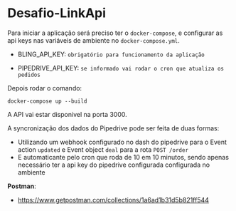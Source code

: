 
# Desafio-LinkApi

  

Para iniciar a aplicação será preciso ter o `docker-compose`, e configurar as api keys nas variáveis de ambiente no `docker-compose.yml`.

  

- BLING_API_KEY:  `obrigatório para funcionamento da aplicação`

- PIPEDRIVE_API_KEY: `se informado vai rodar o cron que atualiza os pedidos`

  

Depois rodar o comando:

  

`docker-compose up --build`

  

A API vai estar disponivel na porta 3000.

  

A syncronização dos dados do Pipedrive pode ser feita de duas formas:

  

- Utilizando um webhook configurado no dash do pipedrive para o Event action `updated` e Event object `deal` para a rota `POST /order`
- E automaticante pelo cron que roda de 10 em 10 minutos, sendo apenas necessário ter a api key do pipedrive configurada configurada no ambiente 


 **Postman**: 
- https://www.getpostman.com/collections/1a6ad1b31d5b821ff544